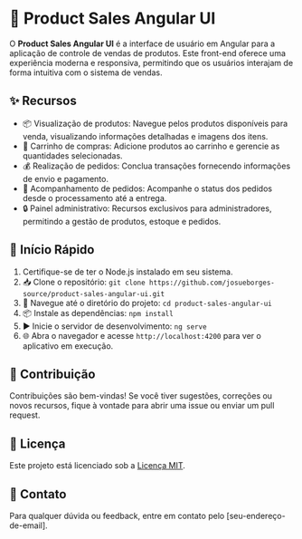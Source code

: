 # 🚀 Product Sales Angular UI

O **Product Sales Angular UI** é a interface de usuário em Angular para a aplicação de controle de vendas de produtos. Este front-end oferece uma experiência moderna e responsiva, permitindo que os usuários interajam de forma intuitiva com o sistema de vendas.

## ✨ Recursos

- 📦 Visualização de produtos: Navegue pelos produtos disponíveis para venda, visualizando informações detalhadas e imagens dos itens.
- 🛒 Carrinho de compras: Adicione produtos ao carrinho e gerencie as quantidades selecionadas.
- 💰 Realização de pedidos: Conclua transações fornecendo informações de envio e pagamento.
- 🚚 Acompanhamento de pedidos: Acompanhe o status dos pedidos desde o processamento até a entrega.
- 🔒 Painel administrativo: Recursos exclusivos para administradores, permitindo a gestão de produtos, estoque e pedidos.

## 🚀 Início Rápido

1. Certifique-se de ter o Node.js instalado em seu sistema.
2. 📥 Clone o repositório: `git clone https://github.com/josueborges-source/product-sales-angular-ui.git`
3. 📂 Navegue até o diretório do projeto: `cd product-sales-angular-ui`
4. 📦 Instale as dependências: `npm install`
5. ▶️ Inicie o servidor de desenvolvimento: `ng serve`
6. 🌐 Abra o navegador e acesse `http://localhost:4200` para ver o aplicativo em execução.

## 🤝 Contribuição

Contribuições são bem-vindas! Se você tiver sugestões, correções ou novos recursos, fique à vontade para abrir uma issue ou enviar um pull request.

## 📝 Licença

Este projeto está licenciado sob a [Licença MIT](LICENSE).

## 📧 Contato

Para qualquer dúvida ou feedback, entre em contato pelo [seu-endereço-de-email].
